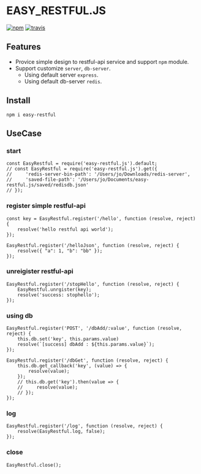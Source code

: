 # EASY_RESTFUL.JS
[![npm](https://img.shields.io/npm/v/pixel-js-k.svg)](https://www.npmjs.com/package/easy-restful)
[![travis](https://travis-ci.org/keicoon/easy-restful.js.svg?branch=master)](https://travis-ci.org/keicoon/easy-restful.js)
## Features
- Provice simple design to restful-api service and support `npm` module.
- Support customize `server`, `db-server`.
    - Using default server `express`.
    - Using default db-server `redis`.
## Install
```
npm i easy-restful
```
## UseCase
### start
```
const EasyRestful = require('easy-restful.js').default;
// const EasyRestful = require('easy-restful.js').get({
//     'redis-server-bin-path': '/Users/jo/Downloads/redis-server',
//     'saved-file-path': '/Users/jo/Documents/easy-restful.js/saved/redisdb.json'
// });
```
### register simple restful-api
```
const key = EasyRestful.register('/hello', function (resolve, reject) {
    resolve('hello restful api world');
});

EasyRestful.register('/helloJson', function (resolve, reject) {
    resolve({ "a": 1, "b": "bb" });
});
```
### unreigister restful-api
```
EasyRestful.register('/stopHello', function (resolve, reject) {
    EasyRestful.unrgister(key);
    resolve('success: stophello');
});
```
### using db
```
EasyRestful.register('POST', '/dbAdd/:value', function (resolve, reject) {
    this.db.set('key', this.params.value)
    resolve(`[success] dbAdd : ${this.params.value}`);
});

EasyRestful.register('/dbGet', function (resolve, reject) {
    this.db.get_callback('key', (value) => {
        resolve(value);
    });
    // this.db.get('key').then(value => {
    //     resolve(value);
    // });
});
```
### log
```
EasyRestful.register('/log', function (resolve, reject) {
    resolve(EasyRestful.log, false);
});
```
### close
```
EasyRestful.close();
```
